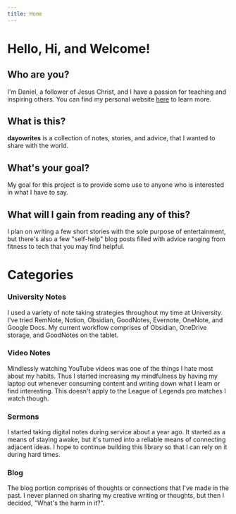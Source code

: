 ```yaml
---
title: Home
---
```


# Hello, Hi, and Welcome!

## Who are you?

I'm Daniel, a follower of Jesus Christ, and I have a passion for teaching and inspiring others. You can find my personal website [here](https://danielsungsu.kim) to learn more.

## What is this?

**dayowrites** is a collection of notes, stories, and advice, that I wanted to share with the world.

## What's your goal?

My goal for this project is to provide some use to anyone who is interested in what I have to say.

## What will I gain from reading any of this?

I plan on writing a few short stories with the sole purpose of entertainment, but there's also a few "self-help" blog posts filled with advice ranging from fitness to tech that you may find helpful.

# Categories

### University Notes

I used a variety of note taking strategies throughout my time at University. I've tried RemNote, Notion, Obsidian, GoodNotes, Evernote, OneNote, and Google Docs. My current workflow comprises of Obsidian, OneDrive storage, and GoodNotes on the tablet.

### Video Notes

Mindlessly watching YouTube videos was one of the things I hate most about my habits. Thus I started increasing my mindfulness by having my laptop out whenever consuming content and writing down what I learn or find interesting. This doesn't apply to the League of Legends pro matches I watch though.

### Sermons

I started taking digital notes during service about a year ago. It started as a means of staying awake, but it's turned into a reliable means of connecting adjacent ideas. I hope to continue building this library so that I can rely on it during hard times.

### Blog

The blog portion comprises of thoughts or connections that I've made in the past. I never planned on sharing my creative writing or thoughts, but then I decided, "What's the harm in it?".
